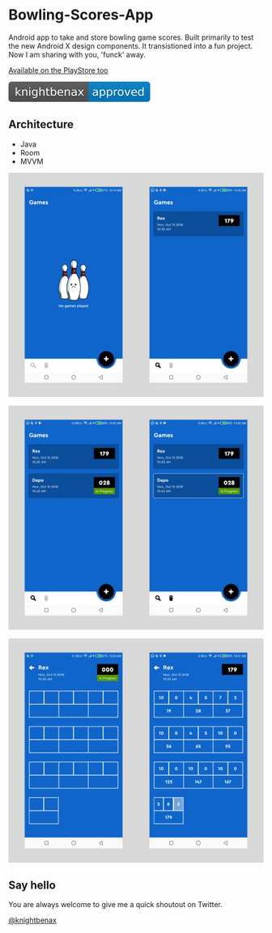 # Bowling-Scores-App
Android app to take and store bowling game scores. Built primarily to test the new Android X design components. It transistioned into a fun project. Now I am sharing with you, 'funck' away.

[Available on the PlayStore too](https://play.google.com/store/apps/details?id=app.bowling.bowlingapp.bowling)

[![Knightbenax Approved](/knightbenax-approved-blue.svg)](https://twitter.com/knightbenax)


## Architecture
- Java
- Room
- MVVM

![Screenshot](/Screenshots/onetwo.png)

![Screenshot](/Screenshots/threefour.png)

![Screenshot](/Screenshots/fivesix.png)


## Say hello
You are always welcome to give me a quick shoutout on Twitter. 

[@knightbenax](https://twitter.com/knightbenax)
